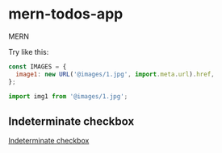 # mern-todos-app

MERN

Try like this:

```javascript
const IMAGES = {
  image1: new URL('@images/1.jpg', import.meta.url).href,
};

import img1 from '@images/1.jpg';
```

## Indeterminate checkbox

[Indeterminate checkbox](https://developer.mozilla.org/en-US/docs/Web/HTML/Element/input/checkbox)
